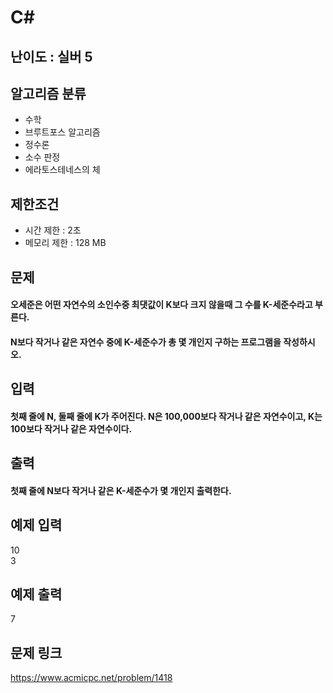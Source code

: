 # C#

## 난이도 : 실버 5

## 알고리즘 분류
  - 수학
  - 브루트포스 알고리즘
  - 정수론
  - 소수 판정
  - 에라토스테네스의 체

## 제한조건
  - 시간 제한 : 2초
  - 메모리 제한 : 128 MB

## 문제
#### 오세준은 어떤 자연수의 소인수중 최댓값이 K보다 크지 않을때 그 수를 K-세준수라고 부른다.
#### N보다 작거나 같은 자연수 중에 K-세준수가 총 몇 개인지 구하는 프로그램을 작성하시오.

## 입력
#### 첫째 줄에 N, 둘째 줄에 K가 주어진다. N은 100,000보다 작거나 같은 자연수이고, K는 100보다 작거나 같은 자연수이다.

## 출력
#### 첫째 줄에 N보다 작거나 같은 K-세준수가 몇 개인지 출력한다.

## 예제 입력
10<br/>
3<br/>

## 예제 출력
7<br/>

## 문제 링크
https://www.acmicpc.net/problem/1418